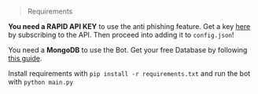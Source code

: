 > Requirements

**You need a RAPID API KEY** to use the anti phishing feature.
Get a key [here](https://rapidapi.com/Amiichu/api/exerra-phishing-check/) by subscribing to the API. Then proceed into adding it to `config.json`!

You need a **MongoDB** to use the Bot. Get your free Database by following [this guide](https://github.com/Nemika-Haj/BytesBump#preparing-the-database).

Install requirements with `pip install -r requirements.txt` and run the bot with `python main.py`